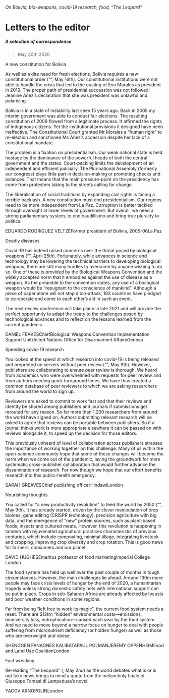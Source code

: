 ###### On Bolivia, bio-weapons, covid-19 research, food, “The Leopard”
# Letters to the editor 
##### A selection of correspondence 
> May 30th 2020 

A new constitution for Bolivia
As well as a dire need for fresh elections, Bolivia requires a new constitutional order (“”, May 16th). Our constitutional institutions were not able to handle the crisis that led to the ousting of Evo Morales as president in 2019. The proper path of presidential succession was not followed; Jeanine Áñez’s declaration that she was president was unlawful and polarising.

Bolivia is in a state of instability last seen 15 years ago. Back in 2005 my interim government was able to conduct fair elections. The resulting constitution of 2009 flowed from a legitimate process. It affirmed the rights of indigenous citizens. Yet the institutional provisions it designed have been ineffective. The Constitutional Court granted Mr Morales a “human right” to re-election and sanctioned Ms Áñez’s accession despite her lack of a constitutional mandate.
The problem is a fixation on presidentialism. Our weak national state is held hostage by the dominance of the powerful heads of both the central government and the states. Court-packing limits the development of an independent and efficient judiciary. The Plurinational Assembly (formerly our congress) plays little part in decision-making or promoting checks and balances. That means that the main pressure-point on the presidency has come from protesters taking to the streets calling for change.
The liberalisation of social traditions by expanding civil rights is facing a terrible backlash. A new constitution must end presidentialism. Our regions need to be more independent from La Paz. Corruption is better tackled through oversight at lower levels of government. But overall, we need a strong parliamentary system, to end caudillismo and bring true plurality to politics.
EDUARDO RODRíGUEZ VELTZÉFormer president of Bolivia, 2005-06La Paz

Deadly diseases
Covid-19 has indeed raised concerns over the threat posed by biological weapons (“”, April 25th). Fortunately, while advances in science and technology may be lowering the technical barriers to developing biological weapons, there are still many hurdles to overcome by anyone wishing to do so. One of these is provided by the Biological Weapons Convention and the widely accepted norm that it embodies against the use of disease as a weapon. As the preamble to the convention states, any use of a biological weapon would be “repugnant to the conscience of mankind”. Although a piece of paper alone will not stop a bio-attack, 183 countries have pledged to co-operate and come to each other’s aid in such an event.
The next review conference will take place in late 2021 and will provide the perfect opportunity to adapt the treaty to the challenges posed by technological advances and to reflect on the lessons learned from the current pandemic.
DANIEL FEAKESChiefBiological Weapons Convention Implementation Support UnitUnited Nations Office for Disarmament AffairsGeneva

Speeding covid-19 research
You looked at the speed at which research into covid-19 is being released and preprinted on servers without peer review (“”, May 9th). However, publishers are collaborating to ensure peer review is thorough. We heard from academics who were overwhelmed with requests for peer review and from authors needing quick turnaround times. We have thus created a common database of peer reviewers to which we are asking researchers from around the world to sign up.
Reviewers are asked to commit to work fast and that their reviews and identity be shared among publishers and journals if submissions get rerouted for any reason. So far more than 1,200 researchers from around the world have signed on. Authors submitting relevant research will be asked to agree that reviews can be portable between publishers. So if a journal thinks work is more appropriate elsewhere it can be passed on with reviews alongside it, to speed up the decision for those editors.
This previously unheard of level of collaboration across publishers stresses the importance of working together on this challenge. Many of us within the open-science community hope that some of these changes will become the norm when we come out of the pandemic, laying the groundwork for more systematic cross-publisher collaboration that would further advance the dissemination of research. For now though we hope that our effort benefits research into this public-health emergency.
SARAH GREAVESChief publishing officerHindawiLondon

Nourishing thoughts
You called for “a new productivity revolution” to feed the world by 2050 (“”, May 9th). It has already started, driven by the clever manipulation of crop biomes, gene editing (CRISPR technology), precision agriculture with big data, and the emergence of “new” protein sources, such as plant-based foods, insects and cultured meats. However, this revolution is happening in tandem with rejuvenated agricultural practices characteristic of previous centuries, which include composting, minimal tillage, integrating livestock and cropping, improving crop diversity and crop rotation. This is good news for farmers, consumers and our planet.
DAVID HUGHESEmeritus professor of food marketingImperial College London
The food system has held up well over the past couple of months in tough circumstances. However, the main challenges lie ahead. Around 130m more people may face crisis levels of hunger by the end of 2020, a humanitarian tragedy unless strong domestic safety nets with international support can be put in place. Crops in sub-Saharan Africa are already affected by locusts and poor weather conditions in some regions.
Far from being “left free to work its magic”, the current food system needs a reset. There are $12trn “hidden” environmental costs—emissions, biodiversity loss, eutrophication—caused each year by the food system. And we need to move beyond a narrow focus on hunger to deal with people suffering from micronutrient deficiency (or hidden hunger) as well as those who are overweight and obese.
SHENGGEN FANAGNES KALIBATAPAUL POLMANJEREMY OPPENHEIMFood and Land Use CoalitionLondon

Fact wrecking
Re-reading “The Leopard” (, May 2nd) as the world debates what is or is not fake news brings to mind a quote from the melancholy finale of Giuseppe Tomasi di Lampedusa’s novel:

YACOV ARNOPOLINLondon
